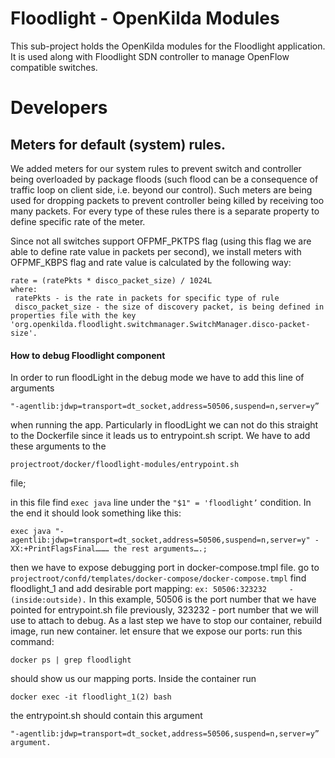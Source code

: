 # Floodlight - OpenKilda Modules

This sub-project holds the OpenKilda modules for the Floodlight application.
It is used along with Floodlight SDN controller to manage OpenFlow compatible switches.

# Developers

## Meters for default (system) rules.
We added meters for our system rules to prevent switch and controller being overloaded by package floods (such flood can be a consequence of traffic loop on client side, i.e. beyond our control). Such meters are being used for dropping packets to prevent controller being killed by receiving too many packets. For every type of these rules there is a separate property to define specific rate of the meter.

Since not all switches support OFPMF_PKTPS flag (using this flag we are able to define rate value in packets per second), we install meters with OFPMF_KBPS flag and rate value is calculated by the following way:
```
rate = (ratePkts * disco_packet_size) / 1024L
where:
 ratePkts - is the rate in packets for specific type of rule
 disco_packet_size - the size of discovery packet, is being defined in properties file with the key 'org.openkilda.floodlight.switchmanager.SwitchManager.disco-packet-size'.
```

#### How to debug Floodlight component

In order to run floodLight in the debug mode we have to add this line of arguments
```
"-agentlib:jdwp=transport=dt_socket,address=50506,suspend=n,server=y”
``` 
when running the app.
Particularly in floodLight we can not do this straight to the Dockerfile since it leads us to entrypoint.sh script.
We have to add these arguments to the
```
projectroot/docker/floodlight-modules/entrypoint.sh
```
file;


in this file find `exec java` line under the ```"$1" = 'floodlight’```  condition.
In the end it should look something like this:
```
exec java "-agentlib:jdwp=transport=dt_socket,address=50506,suspend=n,server=y" -XX:+PrintFlagsFinal……… the rest arguments….;
```
then we have to expose debugging port in docker-compose.tmpl file.
go to ```projectroot/confd/templates/docker-compose/docker-compose.tmpl```
find floodlight_1 and add desirable port mapping:
```ex: 50506:323232     - (inside:outside).```
In this example, 50506 is the port number that we have pointed for entrypoint.sh file previously,
323232 - port number that we will use to attach to debug.
As a last step we have to stop our container, rebuild image, run new container.
let ensure that we expose our ports: run this command:
```
docker ps | grep floodlight
```
should show us our mapping ports.
Inside the container run
```
docker exec -it floodlight_1(2) bash
```

the entrypoint.sh should contain this argument
```
"-agentlib:jdwp=transport=dt_socket,address=50506,suspend=n,server=y” argument.
```